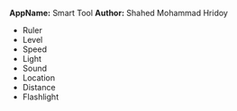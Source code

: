 <b>AppName:</b> Smart Tool
<b>Author:</b> Shahed Mohammad Hridoy

<ul>
<li>Ruler</li>
<li>Level</li>
<li>Speed</li>
<li>Light</li>
<li>Sound</li>
<li>Location</li>
<li>Distance</li>
<li>Flashlight</li>
</ul>
